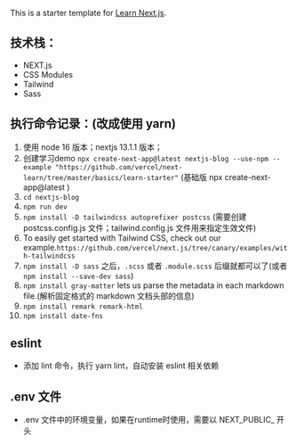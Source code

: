 This is a starter template for [Learn Next.js](https://nextjs.org/learn).

## 技术栈：
* NEXT.js
* CSS Modules
* Tailwind
* Sass

## 执行命令记录：(改成使用 yarn)
1. 使用 node 16 版本；nextjs 13.1.1 版本；
2. 创建学习demo `npx create-next-app@latest nextjs-blog --use-npm --example "https://github.com/vercel/next-learn/tree/master/basics/learn-starter"` (基础版 npx create-next-app@latest )
3. `cd nextjs-blog`
4. `npm run dev`
5. `npm install -D tailwindcss autoprefixer postcss` (需要创建 postcss.config.js 文件；tailwind.config.js 文件用来指定生效文件)
6. To easily get started with Tailwind CSS, check out our example.`https://github.com/vercel/next.js/tree/canary/examples/with-tailwindcss`
7. `npm install -D sass` 之后，`.scss` 或者 `.module.scss` 后缀就都可以了(或者 `npm install --save-dev sass`)
8. `npm install gray-matter` lets us parse the metadata in each markdown file.(解析固定格式的 markdown 文档头部的信息)
9. `npm install remark remark-html`
10. `npm install date-fns`

## eslint
* 添加 lint 命令，执行 yarn lint，自动安装 eslint 相关依赖

## .env 文件
* .env 文件中的环境变量，如果在runtime时使用，需要以 NEXT_PUBLIC_ 开头